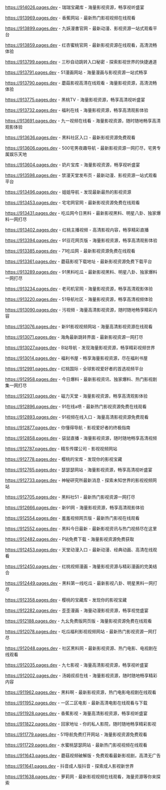 
https://914026.pages.dev - 瑞瑞宝藏库 - 海量影视资源，畅享视听盛宴

https://913969.pages.dev - 香蕉网站 - 最新热门影视视频在线观看

https://913899.pages.dev - 九妖漫書官网 - 最新动漫、影视资源一站式观看平台

https://913859.pages.dev - 红杏蜜桃官网 - 最新影视资源在线观看，高清流畅体验

https://913799.pages.dev - 三秒自动跳转入口秘密 - 探索影视世界的快捷通道

https://913791.pages.dev - 51漫画网站 - 海量漫画与影视资源一站式畅享

https://913790.pages.dev - 蘑菇影视高清在线观看 - 海量影视资源，高清流畅体验

https://913775.pages.dev - 黑桃TV - 海量影视资源，畅享高清视听盛宴

https://913732.pages.dev - 福利在线 - 海量影视资源，畅享高清观影体验

https://913691.pages.dev - 九一视频在线看 - 海量影视资源，随时随地畅享高清观影体验

https://913636.pages.dev - 黑料社区入口 - 最新影视资源免费观看

https://913606.pages.dev - 500宅男夜趣导航 - 最新影视资源一网打尽，宅男专属娱乐天地

https://913604.pages.dev - 奶片宝库 - 海量影视资源，畅享视听盛宴

https://913598.pages.dev - 禁漫天堂发布页 - 最新动漫、影视资源一站式观看平台

https://913496.pages.dev - 姐姐导航 - 发现最新最热的影视资源

https://913453.pages.dev - 宅宅网官网 - 最新影视资源免费在线观看

https://913431.pages.dev - 吃瓜网今日黑料 - 最新影视黑料、明星八卦、独家爆料一网打尽

https://913402.pages.dev - 红桃主播视频 - 高清影视内容，畅享精彩直播

https://913394.pages.dev - 91豆花网页版 - 海量影视资源，畅享高清观影体验

https://913385.pages.dev - 71吃瓜网 - 最新影视资源免费在线观看

https://913361.pages.dev - 蘑菇影视下载地址 - 最新影视资源免费下载平台

https://913289.pages.dev - 91黑料吃瓜 - 最新影视黑料、明星八卦、独家爆料一网打尽

https://913234.pages.dev - 老司机官网 - 海量影视资源，畅享高清观影体验

https://913220.pages.dev - 51导航社区 - 海量影视资源，畅享高清视频体验

https://913090.pages.dev - 污视频 - 海量高清影视资源，随时随地畅享精彩内容

https://913076.pages.dev - 新91影视视频网站 - 海量高清影视资源在线观看

https://913071.pages.dev - 海角最新跳转界面 - 最新影视资源一网打尽

https://913027.pages.dev - B站导航 - 发现海量影视资源，畅享精彩视频世界

https://913014.pages.dev - 福利书屋 - 畅享海量影视资源，尽在福利书屋

https://912991.pages.dev - 红桃国际 - 全球影视爱好者的首选视频平台

https://912958.pages.dev - 今日爆料 - 最新影视资讯、独家爆料、热门影视剧集一网打尽

https://912931.pages.dev - 磁力天堂 - 海量影视资源，畅享高清观影体验

https://912896.pages.dev - 91在线a喷 - 最新热门影视资源免费在线观看

https://912893.pages.dev - 91视频在线入口 - 海量高清影视资源免费观看

https://912877.pages.dev - 你懂得导航 - 影视爱好者的终极指南

https://912858.pages.dev - 袋鼠直播 - 海量影视资源，随时随地畅享高清视频

https://912787.pages.dev - 精东传媒公司 - 影视视频网站

https://912778.pages.dev - 樱桃的宝库 - 发现你的影视宝藏

https://912765.pages.dev - 瑟瑟瑟网站 - 海量影视资源，畅享高清视听盛宴

https://912733.pages.dev - 神秘研究所最新消息 - 探索未知世界的影视视频网站

https://912705.pages.dev - 黑料社51 - 最新热门影视资源一网打尽

https://912666.pages.dev - 新91网 - 海量影视资源，畅享高清观影体验

https://912554.pages.dev - 羞羞视频网页版 - 最新热门影视在线观看

https://912552.pages.dev - 黑料今日最新 - 最新影视资讯与热门视频尽在这里

https://912482.pages.dev - P站免费下载 - 海量影视资源免费获取

https://912453.pages.dev - 天堂动漫入口 - 最新动漫、经典动画、高清在线观看

https://912450.pages.dev - 红桃视频漫画 - 海量影视资源与精彩漫画的完美结合

https://912449.pages.dev - 黑料第一线吃瓜 - 最新影视八卦、明星黑料一网打尽

https://912358.pages.dev - 樱桃的宝藏库 - 发现你的影视宝藏

https://912282.pages.dev - 歪歪漫画 - 海量动漫影视资源，畅享视觉盛宴

https://912188.pages.dev - 九幺免费版网页版 - 海量影视资源免费在线观看

https://912078.pages.dev - 吃瓜福利影视视频网站 - 最新热门影视资源一网打尽

https://912048.pages.dev - 社区黑料网 - 最新影视资源、热门电影、电视剧在线观看

https://912035.pages.dev - 九七影视 - 海量高清影视资源，畅享视听盛宴

https://912002.pages.dev - 汤姆叔叔在线 - 海量影视资源，随时随地畅享精彩内容

https://911962.pages.dev - 黑料啊 - 最新影视资源，热门电影电视剧在线观看

https://911952.pages.dev - 一区二区电影 - 最新高清电影在线观看与下载

https://911928.pages.dev - 香蕉影视 - 海量高清影视资源，畅享视听盛宴

https://911822.pages.dev - 回家地址 - 你的私人影院，随时随地畅享精彩影视

https://911779.pages.dev - 51导航免费打开网站 - 海量影视资源免费观看

https://911729.pages.dev - 水蜜桃瑟瑟网站 - 最新热门影视视频在线观看

https://911643.pages.dev - 蘑菇视频破解版 - 免费观看最新影视剧，高清无广告

https://911641.pages.dev - 抖音成人版抖音 - 探索成人影视新世界

https://911638.pages.dev - 萝莉网 - 最新影视视频在线观看，海量资源等你来探索
